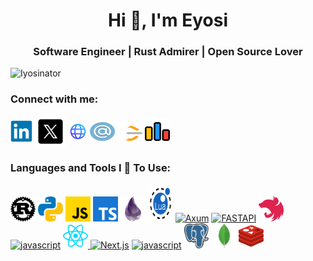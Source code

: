 <h1 align = "center">Hi 👋, I'm Eyosi</h1>
<h3 align="center">Software Engineer | Rust Admirer | Open Source Lover</h3>
<p align="left"> <img src="https://komarev.com/ghpvc/?username=Iyosinator&label=Profile%20views&color=0e75b6&style=flat" alt="Iyosinator" /> </p>

<h3 align="left">Connect with me:</h3>
<p align="left">
  <a href="https://www.linkedin.com/in/iyosinator/" target="blank"> <img align="center" src="assets/linkedin.svg" alt="Linkedin" height="35" width="35" /></a>
  <a href="https://x.com/Iyosinator" target="blank"> <img align="center" src="assets/x.svg" alt="X" height="50" width="50" /></a>
  <a href="" target="blank"> <img align="center" src="assets/website.svg" alt="Portfolio" height="30" width="30" /></a>
  <a href="mailto:iyosiasmulugeta@gmail.com" target="blank"> <img align="center" src="assets/email.svg" alt="Email" height="30" width="40" /></a>
  <a href="https://leetcode.com/u/MrBits/" target="blank"> <img align="center" src="assets/leetcode.svg" alt="LeetCode" height="30" width="40" /></a>
  <a href="https://codeforces.com/profile/Mr.Bits" target="blank"> <img align="center" src="assets/codeforces.svg" alt="Codeforces" height="40" width="40" /></a>
</p>

<h3 align="left">Languages and Tools I 💖 To Use:</h3>
<p align="left">
    <a href="hello.com"> <img src="assets/rust.svg" alt="rust" width="40" height="40"/></a>
    <a href="hello.com"> <img src="assets/python.svg" alt="python" width="40" height="40"/></a>
    <a href="hello.com"> <img src="assets/javascript.svg" alt="javascript" width="40" height="40"/></a>
    <a href="hello.com"> <img src="assets/typescript.svg" alt="typescript" width="40" height="40"/></a>
    <a href="hello.com"> <img src="assets/elixir.svg" alt="elixir" width="40" height="40"/></a>
    <a href="hello.com"> <img src="assets/lua.png" alt="lua" width="40" height="60"/></a>
    <a href="hello.com"> <img src="assets/axum.svg" alt="Axum" width="40" height="40"/></a>
    <a href="hello.com"> <img src="assets/fastapi.svg" alt="FASTAPI" width="40" height="40"/></a>
    <a href="hello.com"> <img src="assets/nestjs.svg" alt="Nest.js" width="40" height="40"/></a>
    <a href="hello.com"> <img src="assets/reactnative.svg" alt="javascript" width="40" height="40"/></a>
    <a href="hello.com"> <img src="assets/reactjs.svg" alt="React.js" width="40" height="40"/</a>
    <a href="hello.com"> <img src="assets/nextjs.svg" alt="Next.js" width="40" height="40"/></a>
    <a href="hello.com"> <img src="assets/sql.svg" alt="javascript" width="40" height="40"/></a>
    <a href="hello.com"> <img src="assets/postgresql.svg" alt="javascript" width="40" height="40"/></a>
    <a href="hello.com"> <img src="assets/mongodb.svg" alt="javascript" width="40" height="40"/></a>
    <a href="hello.com"> <img src="assets/redis.svg" alt="javascript" width="40" height="40"/></a>
</p>

